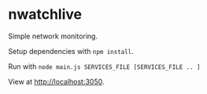 nwatchlive
==========

Simple network monitoring.

Setup dependencies with `npm install`.

Run with `node main.js SERVICES_FILE [SERVICES_FILE .. ]`

View at <http://localhost:3050>.
